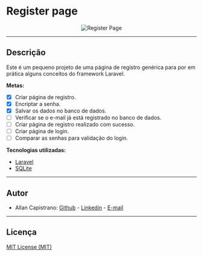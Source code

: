 # Register page

<p align="center">
  <img src="https://i.imgur.com/JWob5m8.png" alt="Register Page">
</p>

------------

## Descrição ##
Este é um pequeno projeto de uma página de registro genérica para por em prática alguns conceitos do framework Laravel.

**Metas:**
- [x] Criar página de registro.
- [x] Encriptar a senha.
- [x] Salvar os dados no banco de dados.
- [ ] Verificar se o e-mail já está registrado no banco de dados.
- [ ] Criar página de registro realizado com sucesso.
- [ ] Criar página de login.
- [ ] Comparar as senhas para validação do login.

**Tecnologias utilizadas:**
- [Laravel](https://laravel.com/)
- [SQLite](https://www.sqlite.org/index.html)

------------

## Autor ##
- Allan Capistrano: [Github](https://github.com/AllanCapistrano) - [Linkedin](https://www.linkedin.com/in/allancapistrano/) - [E-mail](https://mail.google.com/mail/u/0/?view=cm&fs=1&tf=1&source=mailto&to=asantos@ecomp.uefs.br)

------------

## Licença ##
[MIT License (MIT)](https://github.com/AllanCapistrano/SteamOffersBot/blob/master/LICENSE)

